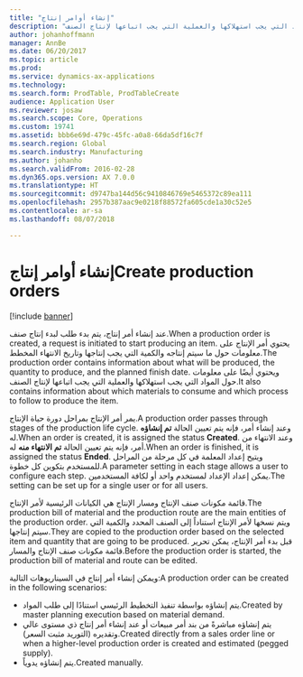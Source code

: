 ```yaml
---
title: "إنشاء أوامر إنتاج"
description: "عند إنشاء أمر إنتاج، يتم بدء طلب لبدء إنتاج صنف. يحتوي أمر الإنتاج على معلومات حول ما سيتم إنتاجه والكمية التي يجب إنتاجها وتاريخ الانتهاء المخطط. ويحتوي أيضًا على معلومات حول المواد التي يجب استهلاكها والعملية التي يجب اتباعها لإنتاج الصنف."
author: johanhoffmann
manager: AnnBe
ms.date: 06/20/2017
ms.topic: article
ms.prod: 
ms.service: dynamics-ax-applications
ms.technology: 
ms.search.form: ProdTable, ProdTableCreate
audience: Application User
ms.reviewer: josaw
ms.search.scope: Core, Operations
ms.custom: 19741
ms.assetid: bbb6e69d-479c-45fc-a0a8-66da5df16c7f
ms.search.region: Global
ms.search.industry: Manufacturing
ms.author: johanho
ms.search.validFrom: 2016-02-28
ms.dyn365.ops.version: AX 7.0.0
ms.translationtype: HT
ms.sourcegitcommit: d9747ba144d56c9410846769e5465372c89ea111
ms.openlocfilehash: 2957b387aac9e0218f88572fa605cde1a30c52e5
ms.contentlocale: ar-sa
ms.lasthandoff: 08/07/2018

---
```


# <a name="create-production-orders"></a><span data-ttu-id="0c41e-105">إنشاء أوامر إنتاج</span><span class="sxs-lookup"><span data-stu-id="0c41e-105">Create production orders</span></span>

[!include [banner](../includes/banner.md)]

<span data-ttu-id="0c41e-106">عند إنشاء أمر إنتاج، يتم بدء طلب لبدء إنتاج صنف.</span><span class="sxs-lookup"><span data-stu-id="0c41e-106">When a production order is created, a request is initiated to start producing an item.</span></span> <span data-ttu-id="0c41e-107">يحتوي أمر الإنتاج على معلومات حول ما سيتم إنتاجه والكمية التي يجب إنتاجها وتاريخ الانتهاء المخطط.</span><span class="sxs-lookup"><span data-stu-id="0c41e-107">The production order contains information about what will be produced, the quantity to produce, and the planned finish date.</span></span> <span data-ttu-id="0c41e-108">ويحتوي أيضًا على معلومات حول المواد التي يجب استهلاكها والعملية التي يجب اتباعها لإنتاج الصنف.</span><span class="sxs-lookup"><span data-stu-id="0c41e-108">It also contains information about which materials to consume and which process to follow to produce the item.</span></span>

<span data-ttu-id="0c41e-109">يمر أمر الإنتاج بمراحل دورة حياة الإنتاج.</span><span class="sxs-lookup"><span data-stu-id="0c41e-109">A production order passes through stages of the production life cycle.</span></span> <span data-ttu-id="0c41e-110">وعند إنشاء أمر، فإنه يتم تعيين الحالة **تم إنشاؤه** له.</span><span class="sxs-lookup"><span data-stu-id="0c41e-110">When an order is created, it is assigned the status **Created**.</span></span> <span data-ttu-id="0c41e-111">وعند الانتهاء من أمر، فإنه يتم تعيين الحالة **تم الانتهاء منه** له.</span><span class="sxs-lookup"><span data-stu-id="0c41e-111">When an order is finished, it is assigned the status **Ended**.</span></span> <span data-ttu-id="0c41e-112">ويتيح إعداد المعلمة في كل مرحلة من المراحل للمستخدم بتكوين كل خطوة.</span><span class="sxs-lookup"><span data-stu-id="0c41e-112">A parameter setting in each stage allows a user to configure each step.</span></span> <span data-ttu-id="0c41e-113">يمكن إعداد الإعداد لمستخدم واحد أو لكافة المستخدمين.</span><span class="sxs-lookup"><span data-stu-id="0c41e-113">The setting can be set up for a single user or for all users.</span></span>

<span data-ttu-id="0c41e-114">قائمة مكونات صنف الإنتاج ومسار الإنتاج هي الكيانات الرئيسية لأمر الإنتاج.</span><span class="sxs-lookup"><span data-stu-id="0c41e-114">The production bill of material and the production route are the main entities of the production order.</span></span> <span data-ttu-id="0c41e-115">ويتم نسخها لأمر الإنتاج استناداً إلى الصنف المحدد والكمية التي سيتم إنتاجها.</span><span class="sxs-lookup"><span data-stu-id="0c41e-115">They are copied to the production order based on the selected item and quantity that are going to be produced.</span></span> <span data-ttu-id="0c41e-116">قبل بدء أمر الإنتاج، يمكن تحرير قائمة مكونات صنف الإنتاج والمسار.</span><span class="sxs-lookup"><span data-stu-id="0c41e-116">Before the production order is started, the production bill of material and route can be edited.</span></span>

<span data-ttu-id="0c41e-117">ويمكن إنشاء أمر إنتاج في السيناريوهات التالية:</span><span class="sxs-lookup"><span data-stu-id="0c41e-117">A production order can be created in the following scenarios:</span></span>

-   <span data-ttu-id="0c41e-118">يتم إنشاؤه بواسطة تنفيذ التخطيط الرئيسي استنادًا إلى طلب المواد.</span><span class="sxs-lookup"><span data-stu-id="0c41e-118">Created by master planning execution based on material demand.</span></span>
-   <span data-ttu-id="0c41e-119">يتم إنشاؤه مباشرةً من بند أمر مبيعات أو عند إنشاء أمر إنتاج ذي مستوى عالي وتقديره (التوريد مثبت السعر).</span><span class="sxs-lookup"><span data-stu-id="0c41e-119">Created directly from a sales order line or when a higher-level production order is created and estimated (pegged supply).</span></span>
-   <span data-ttu-id="0c41e-120">يتم إنشاؤه يدوياً.</span><span class="sxs-lookup"><span data-stu-id="0c41e-120">Created manually.</span></span>





